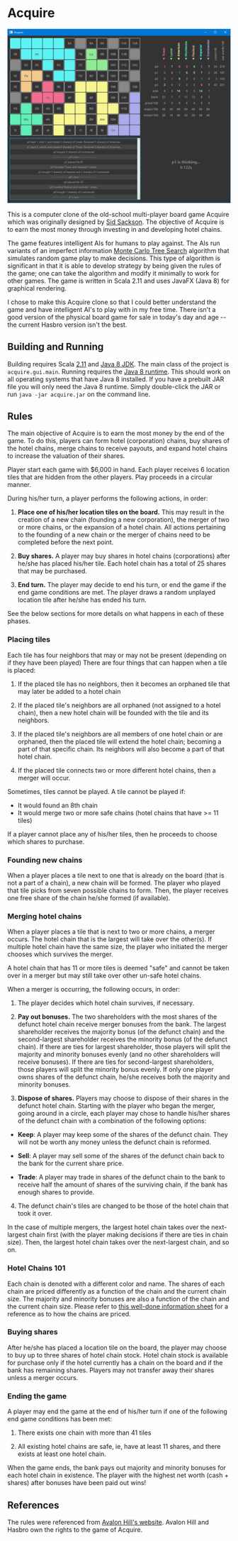 Acquire
================================

![Image of Acquire game in progress](/readme/game.png)

This is a computer clone of the old-school multi-player board game Acquire which was originally designed by [Sid Sackson](https://en.wikipedia.org/wiki/Acquire). The objective of Acquire is to earn the most money through investing in and developing hotel chains. 

The game features intelligent AIs for humans to play against. The AIs run variants of an imperfect information [Monte Carlo Tree Search](https://en.wikipedia.org/wiki/Monte_Carlo_tree_search) algorithm that simulates random game play to make decisions. This type of algorithm is significant in that it is able to develop strategy by being given the rules of the game; one can take the algorithm and modify it minimally to work for other games. The game is written in Scala 2.11 and uses JavaFX (Java 8) for graphical rendering.

I chose to make this Acquire clone so that I could better understand the game and have intelligent AI's to play with in my free time. There isn't a good version of the physical board game for sale in today's day and age -- the current Hasbro version isn't the best.

Building and Running 
-----------------------
Building requires Scala [2.11](http://www.scala-lang.org/index.html) and [Java 8 JDK](http://www.oracle.com/technetwork/java/javase/downloads/jdk8-downloads-2133151.html). The main class of the project is `acquire.gui.main`.
Running requires the [Java 8 runtime](http://www.oracle.com/technetwork/java/javase/downloads/jre8-downloads-2133155.html). This should work on all operating systems that have Java 8 installed. If you have a prebuilt JAR file you will only need the Java 8 runtime. Simply double-click the JAR or run `java -jar acquire.jar` on the command line.

Rules
-----------------------

The main objective of Acquire is to earn the most money by the end of the game. To do this, players can form hotel (corporation) chains, buy shares of the hotel chains, merge chains to receive payouts, and expand hotel chains to increase the valuation of their shares.

Player start each game with $6,000 in hand. Each player receives 6 location tiles that are hidden from the other players. Play proceeds in a circular manner.

During his/her turn, a player performs the following actions, in order:

1. **Place one of his/her location tiles on the board.** This may result in the creation of a new chain (founding a new corporation), the merger of two or more chains, or the expansion of a hotel chain. All actions pertaining to the founding of a new chain or the merger of chains need to be completed before the next point.

2. **Buy shares.** A player may buy shares in hotel chains (corporations) after he/she has placed his/her tile. Each hotel chain has a total of 25 shares that may be purchased.

3. **End turn.** The player may decide to end his turn, or end the game if the end game conditions are met. The player draws a random unplayed location tile after he/she has ended his turn.

See the below sections for more details on what happens in each of these phases.

### Placing tiles
Each tile has four neighbors that may or may not be present (depending on if they have been played) There are four things that can happen when a tile is placed:

1. If the placed tile has no neighbors, then it becomes an orphaned tile that may later be added to a hotel chain

2. If the placed tile's neighbors are all orphaned (not assigned to a hotel chain), then a new hotel chain will be founded with the tile and its neighbors.

3. If the placed tile's neighbors are all members of one hotel chain or are orphaned, then the placed tile will extend the hotel chain; becoming a part of that specific chain. Its neighbors will also become a part of that hotel chain.

4. If the placed tile connects two or more different hotel chains, then a merger will occur.

Sometimes, tiles cannot be played. A tile cannot be played if:

* It would found an 8th chain
* It would merge two or more safe chains (hotel chains that have >= 11 tiles)

If a player cannot place any of his/her tiles, then he proceeds to choose which shares to purchase.

### Founding new chains
When a player places a tile next to one that is already on the board (that is not a part of a chain), a new chain will be formed. The player who played that tile picks from seven possible chains to form. Then, the player receives one free share of the chain he/she formed (if available).

### Merging hotel chains
When a player places a tile that is next to two or more chains, a merger occurs. The hotel chain that is the largest will take over the other(s). If multiple hotel chain have the same size, the player who initiated the merger chooses which survives the merger. 

A hotel chain that has 11 or more tiles is deemed "safe" and cannot be taken over in a merger but may still take over other un-safe hotel chains.

When a merger is occurring, the following occurs, in order:

1. The player decides which hotel chain survives, if necessary. 

2. **Pay out bonuses.** The two shareholders with the most shares of the defunct hotel chain receive merger bonuses from the bank. The largest shareholder receives the majority bonus (of the defunct chain) and the second-largest shareholder receives the minority bonus (of the defunct chain). If there are ties for largest shareholder, those players will split the majority and minority bonuses evenly (and no other shareholders will receive bonuses). If there are ties for second-largest shareholders, those players will split the minority bonus evenly. If only one player owns shares of the defunct chain, he/she receives both the majority and minority bonuses.

3. **Dispose of shares.** Players may choose to dispose of their shares in the defunct hotel chain. Starting with the player who began the merger, going around in a circle, each player may chose to handle his/her shares of the defunct chain with a combination of the following options:

  * **Keep**: A player may keep some of the shares of the defunct chain. They will not be worth any money unless the defunct chain is reformed.

  * **Sell**: A player may sell some of the shares of the defunct chain back to the bank for the current share price.

  * **Trade**: A player may trade in shares of the defunct chain to the bank to receive half the amount of shares of the surviving chain, if the bank has enough shares to provide.

4. The defunct chain's tiles are changed to be those of the hotel chain that took it over.

In the case of multiple mergers, the largest hotel chain takes over the next-largest chain first (with the player making decisions if there are ties in chain size). Then, the largest hotel chain takes over the next-largest chain, and so on.

### Hotel Chains 101

Each chain is denoted with a different color and name. The shares of each chain are priced differently as a function of the chain and the current chain size. The majority and minority bonuses are also a function of the chain and the current chain size. Please refer to [this well-done information sheet](http://www.webnoir.com/bob/sid/acquirecard.htm) for a reference as to how the chains are priced.

### Buying shares

After he/she has placed a location tile on the board, the player may choose to buy up to three shares of hotel chain stock. Hotel chain stock is available for purchase only if the hotel currently has a chain on the board and if the bank has remaining shares. Players may not transfer away their shares unless a merger occurs.

### Ending the game

A player may end the game at the end of his/her turn if one of the following end game conditions has been met:

1. There exists one chain with more than 41 tiles

2. All existing hotel chains are safe, ie, have at least 11 shares, and there exists at least one hotel chain.

When the game ends, the bank pays out majority and minority bonuses for each hotel chain in existence. The player with the highest net worth (cash + shares) after bonuses have been paid out wins!

References
---------------------

The rules were referenced from [Avalon Hill's website](https://www.wizards.com/avalonhill/rules/acquire.pdf). Avalon Hill and Hasbro own the rights to the game of Acquire.
